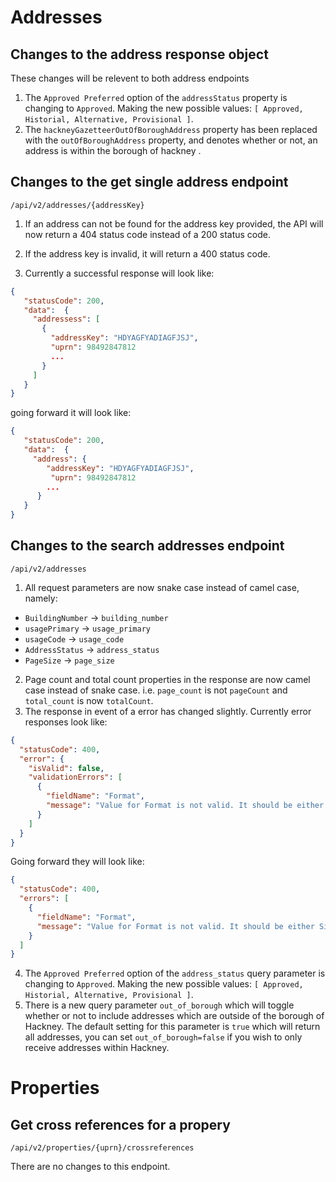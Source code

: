 


# Addresses
## Changes to the address response object
These changes will be relevent to both address endpoints
1. The `Approved Preferred` option of the `addressStatus` property is changing to `Approved`. Making the new possible values:
```[ Approved, Historial, Alternative, Provisional ]```.
2. The `hackneyGazetteerOutOfBoroughAddress` property has been replaced with the `outOfBoroughAddress` property, and denotes whether or not, an address is within the borough of hackney .

## Changes to the get single address endpoint
`/api/v2/addresses/{addressKey}`

1. If an address can not be found for the address key provided, the API will now return a 404 status code instead of a 200 status code.
2. If the address key is invalid, it will return a 400 status code.

3. Currently a successful response will look like:
```json
{
   "statusCode": 200,
   "data":  {
     "addressess": [
       {
         "addressKey": "HDYAGFYADIAGFJSJ",
         "uprn": 98492847812
         ...
       }
     ]
   }
}
```
going forward it will look like:
```json
{
   "statusCode": 200,
   "data":  {
     "address": {
        "addressKey": "HDYAGFYADIAGFJSJ",
         "uprn": 98492847812
        ...
      }
   }
}
```

## Changes to the search addresses endpoint
`/api/v2/addresses`

1. All request parameters are now snake case instead of camel case, namely:
  -  `BuildingNumber` -> `building_number`
  -  `usagePrimary` -> `usage_primary`
  -  `usageCode` -> `usage_code`
  -  `AddressStatus` -> `address_status`
  -  `PageSize` -> `page_size`
2. Page count and total count properties in the response are now camel case instead of snake case. i.e. `page_count` is not `pageCount` and `total_count` is now `totalCount`.
3. The response in event of a error has changed slightly. Currently error responses look like:
```json
{
  "statusCode": 400,
  "error": {
    "isValid": false,
    "validationErrors": [
      {
        "fieldName": "Format",
        "message": "Value for Format is not valid. It should be either Simple or Detailed"
      }
    ]
  }
}
```
Going forward they will look like:
```json
{
  "statusCode": 400,
  "errors": [
    {
      "fieldName": "Format",
      "message": "Value for Format is not valid. It should be either Simple or Detailed"
    }
  ]
}
```
4. The `Approved Preferred` option of the `address_status` query parameter is changing to `Approved`. Making the new possible values:
   ```[ Approved, Historial, Alternative, Provisional ]```.
5. There is a new query parameter `out_of_borough` which will toggle whether or not to include addresses which are outside of the borough of Hackney. The default setting for this parameter is `true` which will return all addresses, you can set `out_of_borough=false` if you wish to only receive addresses within Hackney.

# Properties
## Get cross references for a propery
`​/api​/v2​/properties​/{uprn}​/crossreferences`

There are no changes to this endpoint.





